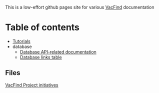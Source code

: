 ---
---

This is a low-effort github pages site for various [VacFind](https://vacfind.org) documentation

# Table of contents

- [Tutorials](./Tutorials)
- database
  - [Database API-related documentation](./Database/api)
  - [Database links table](./Database/links)


## Files

[VacFind Project initiatives](VacFind%20Project.drawio)
<!-- [VacFind Domain Model and initial DB Schema (somewhat old)](Domain%20Model.drawio) -->


